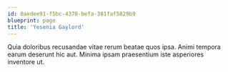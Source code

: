 ```yaml
---
id: 0aedee91-f5bc-4370-befa-381faf5829b9
blueprint: page
title: 'Yesenia Gaylord'
---
```

Quia doloribus recusandae vitae rerum beatae quos ipsa. Animi tempora earum deserunt hic aut. Minima ipsam praesentium iste asperiores inventore ut.